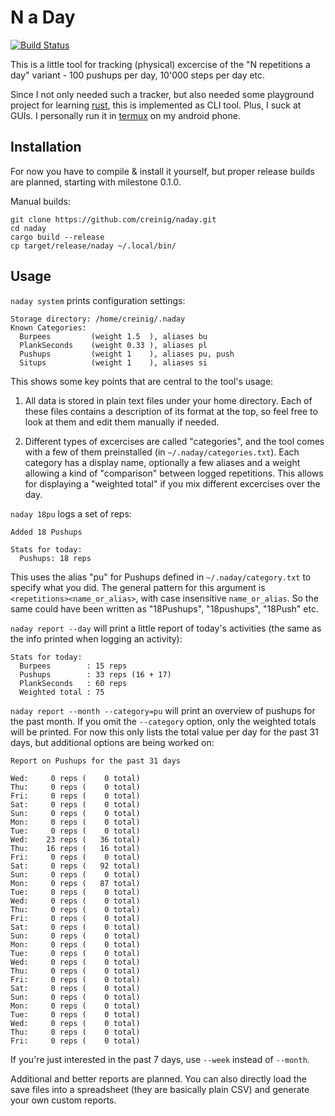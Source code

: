 # N a Day
[![Build Status](https://travis-ci.org/creinig/naday.svg?branch=master)](https://travis-ci.org/creinig/naday)

This is a little tool for tracking (physical) excercise of the "N repetitions a day" variant -
100 pushups per day, 10'000 steps per day etc.

Since I not only needed such a tracker, but also needed some playground project for learning [rust](https://www.rust-lang.org/),
this is implemented as CLI tool. Plus, I suck at GUIs. I personally run it in [termux](https://termux.com/) on my android phone.


## Installation

For now you have to compile & install it yourself, but proper release builds are planned, starting with milestone 0.1.0.

Manual builds:

```
git clone https://github.com/creinig/naday.git
cd naday
cargo build --release
cp target/release/naday ~/.local/bin/
```

## Usage

`naday system` prints configuration settings:

```
Storage directory: /home/creinig/.naday
Known Categories:
  Burpees         (weight 1.5  ), aliases bu
  PlankSeconds    (weight 0.33 ), aliases pl
  Pushups         (weight 1    ), aliases pu, push
  Situps          (weight 1    ), aliases si
```

This shows some key points that are central to the tool's usage:

1. All data is stored in plain text files under your home directory. Each of these files
   contains a description of its format at the top, so feel free to look at them and edit them manually if needed.

2. Different types of excercises are called "categories", and the tool comes with a few of them preinstalled
   (in `~/.naday/categories.txt`). Each category has a display name, optionally a few aliases and a weight 
   allowing a kind of "comparison" between logged repetitions. This allows for displaying a "weighted total"
   if you mix different excercises over the day.


`naday 18pu` logs a set of reps:

```
Added 18 Pushups

Stats for today:
  Pushups: 18 reps
```

This uses the alias "pu" for Pushups defined in `~/.naday/category.txt` to specify what you did.
The general pattern for this argument is `<repetitions><name_or_alias>`, with case insensitive
`name_or_alias`. So the same could have been
written as "18Pushups", "18pushups", "18Push" etc.


`naday report --day` will print a little report of today's activities (the same as the info printed
when logging an activity):

```
Stats for today:
  Burpees        : 15 reps
  Pushups        : 33 reps (16 + 17)
  PlankSeconds   : 60 reps
  Weighted total : 75
```

`naday report --month --category=pu` will print an overview of pushups for the past month. If you
omit the `--category` option, only the weighted totals will be printed. For now this only lists the total value
per day for the past 31 days, but additional options are being worked on:

```
Report on Pushups for the past 31 days

Wed:     0 reps (    0 total)
Thu:     0 reps (    0 total)
Fri:     0 reps (    0 total)
Sat:     0 reps (    0 total)
Sun:     0 reps (    0 total)
Mon:     0 reps (    0 total)
Tue:     0 reps (    0 total)
Wed:    23 reps (   36 total)
Thu:    16 reps (   16 total)
Fri:     0 reps (    0 total)
Sat:     0 reps (   92 total)
Sun:     0 reps (    0 total)
Mon:     0 reps (   87 total)
Tue:     0 reps (    0 total)
Wed:     0 reps (    0 total)
Thu:     0 reps (    0 total)
Fri:     0 reps (    0 total)
Sat:     0 reps (    0 total)
Sun:     0 reps (    0 total)
Mon:     0 reps (    0 total)
Tue:     0 reps (    0 total)
Wed:     0 reps (    0 total)
Thu:     0 reps (    0 total)
Fri:     0 reps (    0 total)
Sat:     0 reps (    0 total)
Sun:     0 reps (    0 total)
Mon:     0 reps (    0 total)
Tue:     0 reps (    0 total)
Wed:     0 reps (    0 total)
Thu:     0 reps (    0 total)
Fri:     0 reps (    0 total)
```

If you're just interested in the past 7 days, use `--week` instead of `--month`.

Additional and better reports are planned. You can also directly load the save files into a 
spreadsheet (they are basically plain CSV) and generate your own custom reports.
